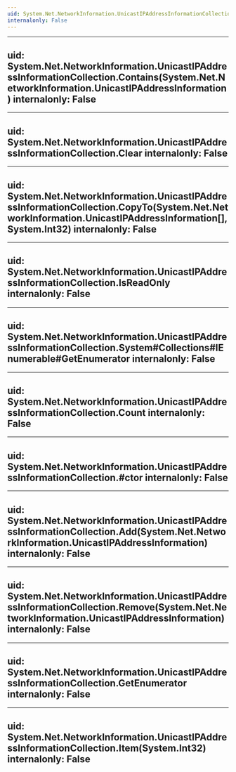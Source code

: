 ```yaml
---
uid: System.Net.NetworkInformation.UnicastIPAddressInformationCollection
internalonly: False
---
```


---
uid: System.Net.NetworkInformation.UnicastIPAddressInformationCollection.Contains(System.Net.NetworkInformation.UnicastIPAddressInformation)
internalonly: False
---

---
uid: System.Net.NetworkInformation.UnicastIPAddressInformationCollection.Clear
internalonly: False
---

---
uid: System.Net.NetworkInformation.UnicastIPAddressInformationCollection.CopyTo(System.Net.NetworkInformation.UnicastIPAddressInformation[],System.Int32)
internalonly: False
---

---
uid: System.Net.NetworkInformation.UnicastIPAddressInformationCollection.IsReadOnly
internalonly: False
---

---
uid: System.Net.NetworkInformation.UnicastIPAddressInformationCollection.System#Collections#IEnumerable#GetEnumerator
internalonly: False
---

---
uid: System.Net.NetworkInformation.UnicastIPAddressInformationCollection.Count
internalonly: False
---

---
uid: System.Net.NetworkInformation.UnicastIPAddressInformationCollection.#ctor
internalonly: False
---

---
uid: System.Net.NetworkInformation.UnicastIPAddressInformationCollection.Add(System.Net.NetworkInformation.UnicastIPAddressInformation)
internalonly: False
---

---
uid: System.Net.NetworkInformation.UnicastIPAddressInformationCollection.Remove(System.Net.NetworkInformation.UnicastIPAddressInformation)
internalonly: False
---

---
uid: System.Net.NetworkInformation.UnicastIPAddressInformationCollection.GetEnumerator
internalonly: False
---

---
uid: System.Net.NetworkInformation.UnicastIPAddressInformationCollection.Item(System.Int32)
internalonly: False
---

